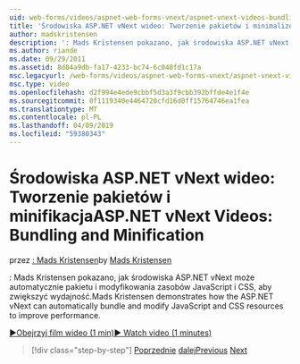 ```yaml
---
uid: web-forms/videos/aspnet-web-forms-vnext/aspnet-vnext-videos-bundling-and-minification
title: 'Środowiska ASP.NET vNext wideo: Tworzenie pakietów i minimalizowanie | Dokumentacja firmy Microsoft'
author: madskristensen
description: ': Mads Kristensen pokazano, jak środowiska ASP.NET vNext może automatycznie pakietu i modyfikowania zasobów JavaScript i CSS, aby zwiększyć wydajność.'
ms.author: riande
ms.date: 09/29/2011
ms.assetid: 8d04a9db-fa17-4233-bc74-6c040fd1c17a
msc.legacyurl: /web-forms/videos/aspnet-web-forms-vnext/aspnet-vnext-videos-bundling-and-minification
msc.type: video
ms.openlocfilehash: d2f994e4ede9cbbf5d3a3f9cbb392bffde4e1f4e
ms.sourcegitcommit: 0f1119340e4464720cfd16d0ff15764746ea1fea
ms.translationtype: MT
ms.contentlocale: pl-PL
ms.lasthandoff: 04/09/2019
ms.locfileid: "59380343"
---
```

# <a name="aspnet-vnext-videos-bundling-and-minification"></a><span data-ttu-id="365a9-103">Środowiska ASP.NET vNext wideo: Tworzenie pakietów i minifikacja</span><span class="sxs-lookup"><span data-stu-id="365a9-103">ASP.NET vNext Videos: Bundling and Minification</span></span>

<span data-ttu-id="365a9-104">przez [: Mads Kristensen](https://github.com/madskristensen)</span><span class="sxs-lookup"><span data-stu-id="365a9-104">by [Mads Kristensen](https://github.com/madskristensen)</span></span>

<span data-ttu-id="365a9-105">: Mads Kristensen pokazano, jak środowiska ASP.NET vNext może automatycznie pakietu i modyfikowania zasobów JavaScript i CSS, aby zwiększyć wydajność.</span><span class="sxs-lookup"><span data-stu-id="365a9-105">Mads Kristensen demonstrates how the ASP.NET vNext can automatically bundle and modify JavaScript and CSS resources to improve performance.</span></span>

[<span data-ttu-id="365a9-106">&#9654;Obejrzyj film wideo (1 min)</span><span class="sxs-lookup"><span data-stu-id="365a9-106">&#9654; Watch video (1 minutes)</span></span>](https://channel9.msdn.com/Blogs/ASP-NET-Site-Videos/aspnet-vnext-videos-bundling-and-minification)

> [!div class="step-by-step"]
> <span data-ttu-id="365a9-107">[Poprzednie](aspnet-45-web-forms-strong-typed-data-controls.md)
> [dalej](getting-started-with-the-next-version-of-aspnet.md)</span><span class="sxs-lookup"><span data-stu-id="365a9-107">[Previous](aspnet-45-web-forms-strong-typed-data-controls.md)
[Next](getting-started-with-the-next-version-of-aspnet.md)</span></span>
